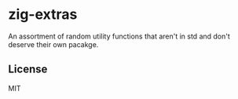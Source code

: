 # zig-extras

An assortment of random utility functions that aren't in std and don't deserve their own pacakge.

## License
MIT
